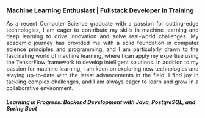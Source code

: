 <!-- Bio -->
### Machine Learning Enthusiast | Fullstack Developer in Training

<p style="text-align: justify;">
As a recent Computer Science graduate with a passion for cutting-edge technologies, I am eager to contribute my skills in machine learning and deep learning to drive innovation and solve real-world challenges. My academic journey has provided me with a solid foundation in computer science principles and programming, and I am particularly drawn to the fascinating world of machine learning, where I can apply my expertise using the TensorFlow framework to develop intelligent solutions. In addition to my passion for machine learning, I am keen on exploring new technologies and staying up-to-date with the latest advancements in the field. I find joy in tackling complex challenges, and I am always eager to learn and grow in a collaborative environment.
</p>

<!-- Learning in Progress -->
##### Learning in Progress: Backend Development with Java, PostgreSQL, and Spring Boot
